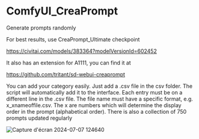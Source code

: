 # ComfyUI_CreaPrompt
Generate prompts randomly

For best results, use CreaPrompt_Ultimate checkpoint

https://civitai.com/models/383364?modelVersionId=602452

It also has an extension for A1111, you can find it at

https://github.com/tritant/sd-webui-creaprompt

You can add your category easily. Just add a .csv file in the csv folder. The script will automatically add it to the interface. Each entry must be on a different line in the .csv file. The file name must have a specific format, e.g. x_xnameoffile.csv. The x are numbers which will determine the display order in the prompt (alphabetical order).
There is also a collection of 750 prompts updated regularly

![Capture d'écran 2024-07-07 124640](https://github.com/tritant/ComfyUI_CreaPrompt/assets/15909062/7ba41044-70d4-44c4-93b2-7009eaf3cf0e)

